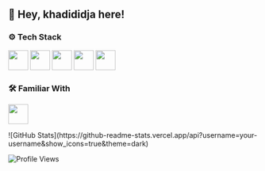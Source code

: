 

## 👋 Hey, khadididja here!

### ⚙ Tech Stack
<p align="left">
  <img src="https://cdn.jsdelivr.net/gh/devicons/devicon/icons/c/c-original.svg" width="40" height="40"/>
  <img src="https://cdn.jsdelivr.net/gh/devicons/devicon/icons/python/python-original.svg" width="40" height="40"/>
  <img src="https://cdn.jsdelivr.net/gh/devicons/devicon/icons/html5/html5-original.svg" width="40" height="40"/>
  <img src="https://cdn.jsdelivr.net/gh/devicons/devicon/icons/css3/css3-original.svg" width="40" height="40"/>
  <img src="https://cdn.jsdelivr.net/gh/devicons/devicon/icons/javascript/javascript-original.svg" width="40" height="40"/>
</p> 

### 🛠️ Familiar With
<p align="left">
  <img src="https://cdn.jsdelivr.net/gh/devicons/devicon/icons/java/java-original.svg" width="40" height="40"/>
<p>
![GitHub Stats](https://github-readme-stats.vercel.app/api?username=your-username&show_icons=true&theme=dark)


![Profile Views](https://komarev.com/ghpvc/?username=your-username&color=blue)
